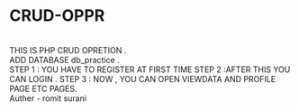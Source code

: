 # CRUD-OPPR
<br>
THIS IS PHP CRUD OPRETION . 
<br>
ADD DATABASE db_practice .
<br>
STEP 1 : YOU HAVE TO REGISTER AT FIRST TIME
STEP 2 :AFTER THIS YOU CAN LOGIN .
STEP 3 : NOW , YOU CAN OPEN VIEWDATA AND PROFILE PAGE ETC PAGES.
<br>
Auther - romit surani
<br>


